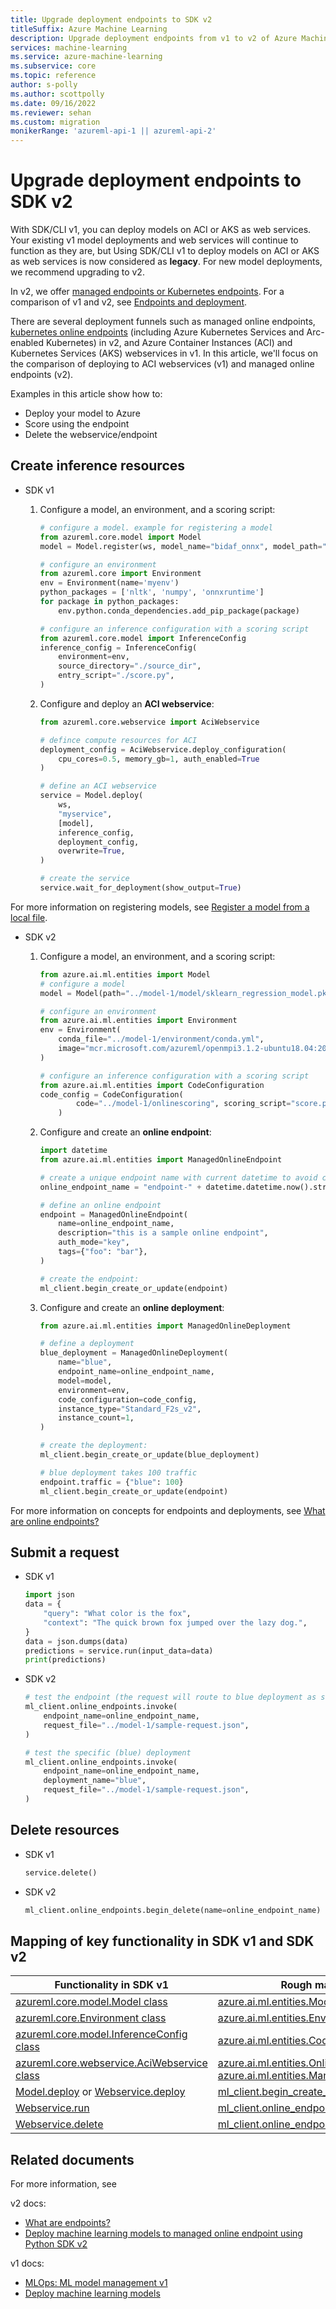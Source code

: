 ```yaml
---
title: Upgrade deployment endpoints to SDK v2
titleSuffix: Azure Machine Learning
description: Upgrade deployment endpoints from v1 to v2 of Azure Machine Learning SDK
services: machine-learning
ms.service: azure-machine-learning
ms.subservice: core
ms.topic: reference
author: s-polly
ms.author: scottpolly
ms.date: 09/16/2022
ms.reviewer: sehan
ms.custom: migration
monikerRange: 'azureml-api-1 || azureml-api-2'
---
```


# Upgrade deployment endpoints to SDK v2

With SDK/CLI v1, you can deploy models on ACI or AKS as web services. Your existing v1 model deployments and web services will continue to function as they are, but Using SDK/CLI v1 to deploy models on ACI or AKS as web services is now considered as **legacy**. For new model deployments, we recommend upgrading to v2. 

In v2, we offer [managed endpoints or Kubernetes endpoints](./concept-endpoints.md?view=azureml-api-2&preserve-view=true). For a comparison of v1 and v2, see [Endpoints and deployment](./how-to-migrate-from-v1.md#endpoint-and-deployment-endpoint-and-web-service-in-v1).

There are several deployment funnels such as managed online endpoints, [kubernetes online endpoints](how-to-attach-kubernetes-anywhere.md) (including Azure Kubernetes Services and Arc-enabled Kubernetes) in v2, and Azure Container Instances (ACI) and Kubernetes Services (AKS) webservices in v1. In this article, we'll focus on the comparison of deploying to ACI webservices (v1) and managed online endpoints (v2).


Examples in this article show how to:

* Deploy your model to Azure
* Score using the endpoint
* Delete the webservice/endpoint

## Create inference resources

* SDK v1
    1. Configure a model, an environment, and a scoring script:
        ```python
        # configure a model. example for registering a model 
        from azureml.core.model import Model
        model = Model.register(ws, model_name="bidaf_onnx", model_path="./model.onnx")
        
        # configure an environment
        from azureml.core import Environment
        env = Environment(name='myenv')
        python_packages = ['nltk', 'numpy', 'onnxruntime']
        for package in python_packages:
            env.python.conda_dependencies.add_pip_package(package)
        
        # configure an inference configuration with a scoring script
        from azureml.core.model import InferenceConfig
        inference_config = InferenceConfig(
            environment=env,
            source_directory="./source_dir",
            entry_script="./score.py",
        )
        ```

    1. Configure and deploy an **ACI webservice**:
        ```python
        from azureml.core.webservice import AciWebservice
        
        # defince compute resources for ACI
        deployment_config = AciWebservice.deploy_configuration(
            cpu_cores=0.5, memory_gb=1, auth_enabled=True
        )
        
        # define an ACI webservice
        service = Model.deploy(
            ws,
            "myservice",
            [model],
            inference_config,
            deployment_config,
            overwrite=True,
        )
        
        # create the service 
        service.wait_for_deployment(show_output=True)
        ```

For more information on registering models, see [Register a model from a local file](v1/how-to-deploy-and-where.md?tabs=python#register-a-model-from-a-local-file).

* SDK v2

    1. Configure a model, an environment, and a scoring script:
        ```python
        from azure.ai.ml.entities import Model
        # configure a model
        model = Model(path="../model-1/model/sklearn_regression_model.pkl")
        
        # configure an environment
        from azure.ai.ml.entities import Environment
        env = Environment(
            conda_file="../model-1/environment/conda.yml",
            image="mcr.microsoft.com/azureml/openmpi3.1.2-ubuntu18.04:20210727.v1",
        )
        
        # configure an inference configuration with a scoring script
        from azure.ai.ml.entities import CodeConfiguration
        code_config = CodeConfiguration(
                code="../model-1/onlinescoring", scoring_script="score.py"
            )
        ```

    1. Configure and create an **online endpoint**:
        ```python
        import datetime
        from azure.ai.ml.entities import ManagedOnlineEndpoint
        
        # create a unique endpoint name with current datetime to avoid conflicts
        online_endpoint_name = "endpoint-" + datetime.datetime.now().strftime("%m%d%H%M%f")
        
        # define an online endpoint
        endpoint = ManagedOnlineEndpoint(
            name=online_endpoint_name,
            description="this is a sample online endpoint",
            auth_mode="key",
            tags={"foo": "bar"},
        )
        
        # create the endpoint:
        ml_client.begin_create_or_update(endpoint)
        ```
    
    1. Configure and create an **online deployment**:
        ```python
        from azure.ai.ml.entities import ManagedOnlineDeployment
        
        # define a deployment
        blue_deployment = ManagedOnlineDeployment(
            name="blue",
            endpoint_name=online_endpoint_name,
            model=model,
            environment=env,
            code_configuration=code_config,
            instance_type="Standard_F2s_v2",
            instance_count=1,
        )
        
        # create the deployment:
        ml_client.begin_create_or_update(blue_deployment)
        
        # blue deployment takes 100 traffic
        endpoint.traffic = {"blue": 100}
        ml_client.begin_create_or_update(endpoint)
        ```

For more information on concepts for endpoints and deployments, see [What are online endpoints?](concept-endpoints-online.md)


## Submit a request

* SDK v1

    ```python
    import json
    data = {
        "query": "What color is the fox",
        "context": "The quick brown fox jumped over the lazy dog.",
    }
    data = json.dumps(data)
    predictions = service.run(input_data=data)
    print(predictions)
    ```

* SDK v2

    ```python
    # test the endpoint (the request will route to blue deployment as set above)
    ml_client.online_endpoints.invoke(
        endpoint_name=online_endpoint_name,
        request_file="../model-1/sample-request.json",
    )
    
    # test the specific (blue) deployment
    ml_client.online_endpoints.invoke(
        endpoint_name=online_endpoint_name,
        deployment_name="blue",
        request_file="../model-1/sample-request.json",
    )
    ```

## Delete resources

* SDK v1

    ```python
    service.delete()
    ```

* SDK v2

    ```python
    ml_client.online_endpoints.begin_delete(name=online_endpoint_name)
    ```

## Mapping of key functionality in SDK v1 and SDK v2

|Functionality in SDK v1|Rough mapping in SDK v2|
|-|-|
|[azureml.core.model.Model class](/python/api/azureml-core/azureml.core.model.model?view=azure-ml-py&preserve-view=true)|[azure.ai.ml.entities.Model class](/python/api/azure-ai-ml/azure.ai.ml.entities.model)|
|[azureml.core.Environment class](/python/api/azureml-core/azureml.core.environment%28class%29?view=azure-ml-py&preserve-view=true)|[azure.ai.ml.entities.Environment class](/python/api/azure-ai-ml/azure.ai.ml.entities.environment)|
|[azureml.core.model.InferenceConfig class](/python/api/azureml-core/azureml.core.model.inferenceconfig?view=azure-ml-py&preserve-view=true)|[azure.ai.ml.entities.CodeConfiguration class](/python/api/azure-ai-ml/azure.ai.ml.entities.codeconfiguration)|
|[azureml.core.webservice.AciWebservice class](/python/api/azureml-core/azureml.core.webservice.aciwebservice?view=azure-ml-py&preserve-view=true#azureml-core-webservice-aciwebservice-deploy-configuration)|[azure.ai.ml.entities.OnlineDeployment class](/python/api/azure-ai-ml/azure.ai.ml.entities.onlinedeployment?view=azure-python-&preserve-view=true) (and [azure.ai.ml.entities.ManagedOnlineEndpoint class](/en-us/python/api/azure-ai-ml/azure.ai.ml.entities.managedonlineendpoint))|
|[Model.deploy](/python/api/azureml-core/azureml.core.model(class)?view=azure-ml-py&preserve-view=true#azureml-core-model-deploy) or [Webservice.deploy](/python/api/azureml-core/azureml.core.webservice%28class%29?view=azure-ml-py&preserve-view=true#azureml-core-webservice-deploy) |[ml_client.begin_create_or_update(online_deployment)](/python/api/azure-ai-ml/azure.ai.ml.mlclient#azure-ai-ml-mlclient-begin-create-or-update)|
[Webservice.run](/python/api/azureml-core/azureml.core.webservice%28class%29?view=azure-ml-py&preserve-view=true#azureml-core-webservice-run)|[ml_client.online_endpoints.invoke](/python/api/azure-ai-ml/azure.ai.ml.operations.onlineendpointoperations#azure-ai-ml-operations-onlineendpointoperations-invoke)|
[Webservice.delete](/python/api/azureml-core/azureml.core.webservice%28class%29?view=azure-ml-py&preserve-view=true#azureml-core-webservice-delete)|[ml_client.online_endpoints.delete](/python/api/azure-ai-ml/azure.ai.ml.operations.onlineendpointoperations#azure-ai-ml-operations-onlineendpointoperations-begin-delete)|

## Related documents

For more information, see

v2 docs:
* [What are endpoints?](concept-endpoints.md)
* [Deploy machine learning models to managed online endpoint using Python SDK v2](how-to-deploy-managed-online-endpoint-sdk-v2.md)

v1 docs:
* [MLOps: ML model management v1](v1/concept-model-management-and-deployment.md)
* [Deploy machine learning models](v1/how-to-deploy-and-where.md?tabs=python.md)
